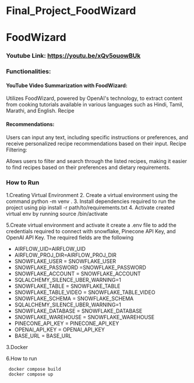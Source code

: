 # Final_Project_FoodWizard
# FoodWizard
### Youtube Link: https://youtu.be/xQv5ouowBUk

### Functionalities:


#### YouTube Video Summarization with FoodWizard:

Utilizes FoodWizard, powered by OpenAI's technology, to extract content from cooking tutorials available in various languages such as Hindi, Tamil, Marathi, and English.
Recipe 

#### Recommendations:

Users can input any text, including specific instructions or preferences, and receive personalized recipe recommendations based on their input.
Recipe Filtering:

Allows users to filter and search through the listed recipes, making it easier to find recipes based on their preferences and dietary requirements.

### How to Run
1.Creating Virtual Environment
2. Create a virtual environment using the command python -m venv <name of virtual env>.
3. Install dependencies required to run the project using pip install -r path/to/requirements.txt
4. Activate created virtual env by running source <name of virtual env>/bin/activate

5.Create virtual environment and activate it
create a .env file to add the credentials required to connect with snowflake, Pinecone API Key, and OpenAI API Key. The required fields are the following

- AIRFLOW_UID=AIRFLOW_UID
- AIRFLOW_PROJ_DIR=AIRFLOW_PROJ_DIR
- SNOWFLAKE_USER = SNOWFLAKE_USER
- SNOWFLAKE_PASSWORD =SNOWFLAKE_PASSWORD
- SNOWFLAKE_ACCOUNT = SNOWFLAKE_ACCOUNT
- SQLALCHEMY_SILENCE_UBER_WARNING=1
- SNOWFLAKE_TABLE = SNOWFLAKE_TABLE
- SNOWFLAKE_TABLE_VIDEO = SNOWFLAKE_TABLE_VIDEO
- SNOWFLAKE_SCHEMA = SNOWFLAKE_SCHEMA
- SQLALCHEMY_SILENCE_UBER_WARNING=1
- SNOWFLAKE_DATABASE = SNOWFLAKE_DATABASE
- SNOWFLAKE_WAREHOUSE = SNOWFLAKE_WAREHOUSE
- PINECONE_API_KEY = PINECONE_API_KEY
- OPENAI_API_KEY = OPENAI_API_KEY
- BASE_URL = BASE_URL

3.Docker

6.How to run
```
 docker compose build
 docker compose up

```
